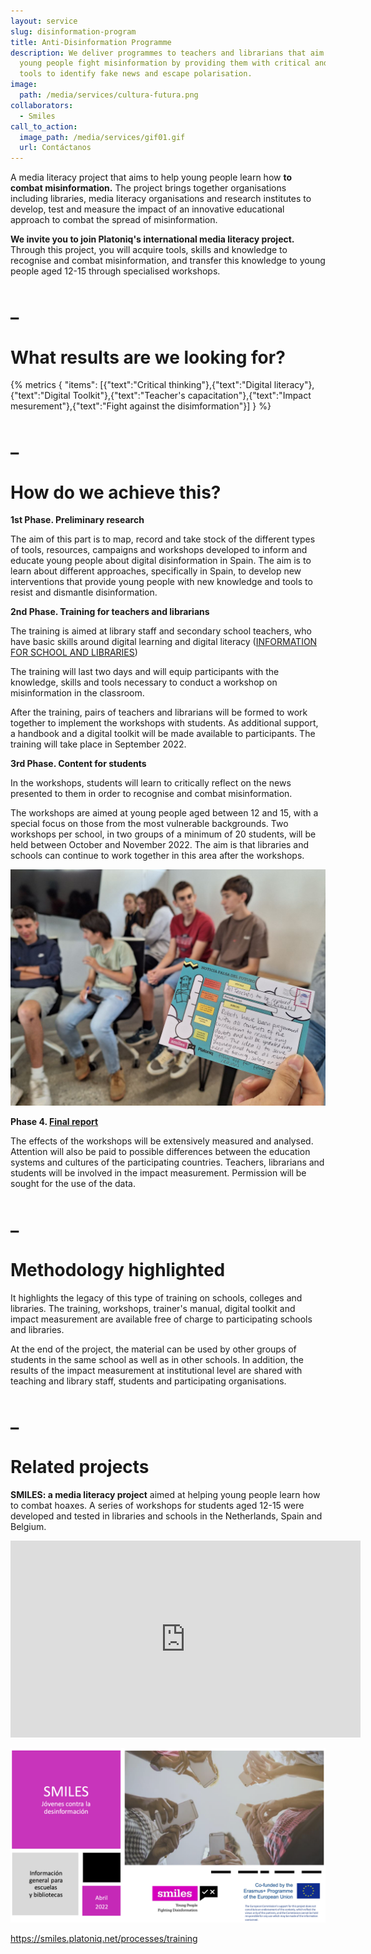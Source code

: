 ```yaml
---
layout: service
slug: disinformation-program
title: Anti-Disinformation Programme
description: We deliver programmes to teachers and librarians that aim to help
  young people fight misinformation by providing them with critical and creative
  tools to identify fake news and escape polarisation.
image:
  path: /media/services/cultura-futura.png
collaborators:
  - Smiles
call_to_action:
  image_path: /media/services/gif01.gif
  url: Contáctanos
---
```

A media literacy project that aims to help young people learn how **to combat misinformation.** The project brings together organisations including libraries, media literacy organisations and research institutes to develop, test and measure the impact of an innovative educational approach to combat the spread of misinformation.

**We invite you to join Platoniq's international media literacy project.** Through this project, you will acquire tools, skills and knowledge to recognise and combat misinformation, and transfer this knowledge to young people aged 12-15 through specialised workshops.  

# _

# What results are we looking for?

{% metrics { "items": [{"text":"Critical thinking"},{"text":"Digital literacy"},{"text":"Digital Toolkit"},{"text":"Teacher's capacitation"},{"text":"Impact mesurement"},{"text":"Fight against the disimformation"}] } %}

# _

# How do we achieve this?

**1st Phase. Preliminary research**

The aim of this part is to map, record and take stock of the different types of tools, resources, campaigns and workshops developed to inform and educate young people about digital disinformation in Spain. The aim is to learn about different approaches, specifically in Spain, to develop new interventions that provide young people with new knowledge and tools to resist and dismantle disinformation.

**2nd Phase. Training for teachers and librarians**

The training is aimed at library staff and secondary school teachers, who have basic skills around digital learning and digital literacy ([INFORMATION FOR SCHOOL AND LIBRARIES](https://smiles.platoniq.net/uploads/decidim/attachment/file/123/SMILES_School_and_Library_v1_0_EN.pdf))

The training will last two days and will equip participants with the knowledge, skills and tools necessary to conduct a workshop on misinformation in the classroom.

After the training, pairs of teachers and librarians will be formed to work together to implement the workshops with students. As additional support, a handbook and a digital toolkit will be made available to participants. The training will take place in September 2022.

**3rd Phase. Content for students**

In the workshops, students will learn to critically reflect on the news presented to them in order to recognise and combat misinformation.

The workshops are aimed at young people aged between 12 and 15, with a special focus on those from the most vulnerable backgrounds. Two workshops per school, in two groups of a minimum of 20 students, will be held between October and November 2022. The aim is that libraries and schools can continue to work together in this area after the workshops.

![SMILES](/media/photo_2024-10-03_12-18-57.jpg "SMILES")

**Phase 4. [Final report](https://smiles.platoniq.net/uploads/decidim/attachment/file/100/Baseline_study_-_Country_report_Spain-EN_v1.1.pdf)**

The effects of the workshops will be extensively measured and analysed. Attention will also be paid to possible differences between the education systems and cultures of the participating countries. Teachers, librarians and students will be involved in the impact measurement. Permission will be sought for the use of the data.

# _

# Methodology highlighted

It highlights the legacy of this type of training on schools, colleges and libraries. The training, workshops, trainer's manual, digital toolkit and impact measurement are available free of charge to participating schools and libraries. 

At the end of the project, the material can be used by other groups of students in the same school as well as in other schools. In addition, the results of the impact measurement at institutional level are shared with teaching and library staff, students and participating organisations.

# _

# Related projects

**SMILES: a media literacy project** aimed at helping young people learn how to combat hoaxes. A series of workshops for students aged 12-15 were developed and tested in libraries and schools in the Netherlands, Spain and Belgium.

<iframe width="560" height="315" src="https://www.youtube.com/embed/qDfAoZTxNUg?si=-H0SeCClYlHPtiWi" title="YouTube video player" frameborder="0" allow="accelerometer; autoplay; clipboard-write; encrypted-media; gyroscope; picture-in-picture; web-share" referrerpolicy="strict-origin-when-cross-origin" allowfullscreen></iframe>



![SMILES](/media/captura-de-pantalla-2024-09-09-a-las-15.55.15.png "SMILES")

https://smiles.platoniq.net/processes/training
